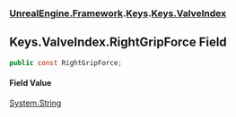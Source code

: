 ### [UnrealEngine.Framework](./UnrealEngine-Framework.md 'UnrealEngine.Framework').[Keys](./Keys.md 'UnrealEngine.Framework.Keys').[Keys.ValveIndex](./Keys-ValveIndex.md 'UnrealEngine.Framework.Keys.ValveIndex')
## Keys.ValveIndex.RightGripForce Field
  
```csharp
public const RightGripForce;
```
#### Field Value
[System.String](https://docs.microsoft.com/en-us/dotnet/api/System.String 'System.String')  

